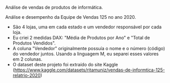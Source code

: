Análise de vendas de produtos de informática.

Análise e desempenho da Equipe de Vendas 125 no ano 2020.
- São 4 lojas, uma em cada estado e um vendedor responsável por cada loja.
- Eu criei 2 medidas DAX: "Média de Produtos por Ano" e "Total de Produtos Vendidos".
- A coluna "Vendedor" originalmente possuía o nome e o número (código) do vendedor juntos. Usando a linguagem M, eu separei esses valores em 2 colunas.
- O dataset deste projeto foi extraído do site Kaggle (https://www.kaggle.com/datasets/ritamuniz/vendas-de-informtica-125-relatrio-2020)

